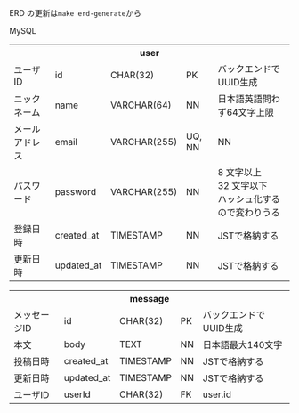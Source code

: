 ERD の更新は`make erd-generate`から

<!-- 全体的に型が怪しい -->

MySQL

<table>
	<tr>
		<th colspan="5">
			user
		</th>
	</tr>
	<tr>
		<td>
			ユーザID
		</td>
		<td>
			id
		</td>
		<td>
			CHAR(32)
		</td>
		<td>
			PK
		</td>
		<td>
			バックエンドでUUID生成
		</td>
	</tr>
	<tr>
		<td>
			ニックネーム
		</td>
		<td>
			name
		</td>
		<td>
			VARCHAR(64)
		</td>
		<td>
			NN
		</td>
		<td>
			日本語英語問わず64文字上限
		</td>
	</tr>
	<tr>
		<td>
			メールアドレス
		</td>
		<td>
			email
		</td>
		<td>
			VARCHAR(255)
		</td>
		<td>
			UQ, NN
		</td>
		<td>
			NN
		</td>
	</tr>
	<tr>
		<td>
			パスワード
		</td>
		<td>
			password
		</td>
		<td>
			VARCHAR(255)
		</td>
		<td>
			NN
		</td>
		<td>
			8 文字以上 32 文字以下<br>
			ハッシュ化するので変わりうる
		</td>
	</tr>
	<tr>
		<td>
			登録日時
		</td>
		<td>
			created_at
		</td>
		<td>
			TIMESTAMP
		</td>
		<td>
			NN
		</td>
		<td>
			JSTで格納する
		</td>
	</tr>
	<tr>
		<td>
			更新日時
		</td>
		<td>
			updated_at
		</td>
		<td>
			TIMESTAMP
		</td>
		<td>
			NN
		</td>
		<td>
			JSTで格納する
		</td>
	</tr>
</table>

<table>
	<tr>
		<th colspan="5">
			message
		</th>
	</tr>
	<tr>
		<td>
			メッセージID
		</td>
		<td>
			id
		</td>
		<td>
			CHAR(32)
		</td>
		<td>
			PK
		</td>
		<td>
			バックエンドでUUID生成
		</td>
	</tr>
	<tr>
		<td>
			本文
		</td>
		<td>
			body
		</td>
		<td>
			TEXT
		</td>
		<td>
			NN
		</td>
		<td>
			日本語最大140文字
		</td>
	</tr>
	<tr>
		<td>
			投稿日時
		</td>
		<td>
			created_at
		</td>
		<td>
			TIMESTAMP
		</td>
		<td>
			NN
		</td>
		<td>
			JSTで格納する
		</td>
	</tr>
	<tr>
		<td>
			更新日時
		</td>
		<td>
			updated_at
		</td>
		<td>
			TIMESTAMP
		</td>
		<td>
			NN
		</td>
		<td>
			JSTで格納する
		</td>
	</tr>
	<tr>
		<td>
			ユーザID
		</td>
		<td>
			userId
		</td>
		<td>
			CHAR(32)
		</td>
		<td>
			FK
		</td>
		<td>
			user.id
		</td>
	</tr>
</table>
